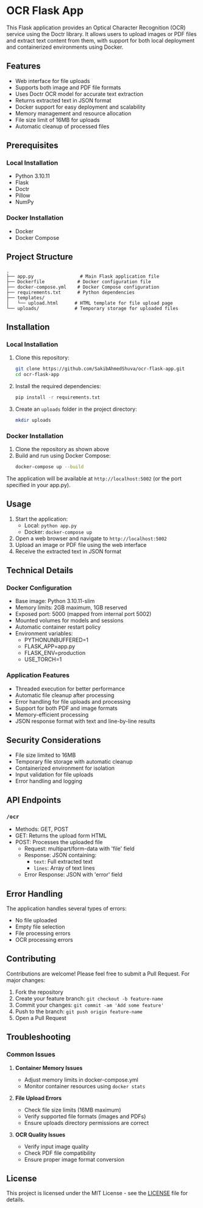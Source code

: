 # OCR Flask App
This Flask application provides an Optical Character Recognition (OCR) service using the Doctr library. It allows users to upload images or PDF files and extract text content from them, with support for both local deployment and containerized environments using Docker.

## Features
- Web interface for file uploads
- Supports both image and PDF file formats
- Uses Doctr OCR model for accurate text extraction
- Returns extracted text in JSON format
- Docker support for easy deployment and scalability
- Memory management and resource allocation
- File size limit of 16MB for uploads
- Automatic cleanup of processed files

## Prerequisites
### Local Installation
- Python 3.10.11
- Flask
- Doctr
- Pillow
- NumPy

### Docker Installation
- Docker
- Docker Compose

## Project Structure
```
.
├── app.py                 # Main Flask application file
├── Dockerfile            # Docker configuration file
├── docker-compose.yml    # Docker Compose configuration
├── requirements.txt      # Python dependencies
├── templates/
│   └── upload.html      # HTML template for file upload page
└── uploads/             # Temporary storage for uploaded files
```

## Installation
### Local Installation
1. Clone this repository:
   ```bash
   git clone https://github.com/SakibAhmedShuva/ocr-flask-app.git
   cd ocr-flask-app
   ```

2. Install the required dependencies:
   ```bash
   pip install -r requirements.txt
   ```

3. Create an `uploads` folder in the project directory:
   ```bash
   mkdir uploads
   ```

### Docker Installation
1. Clone the repository as shown above
2. Build and run using Docker Compose:
   ```bash
   docker-compose up --build
   ```

The application will be available at `http://localhost:5002` (or the port specified in your app.py).

## Usage
1. Start the application:
   - Local: `python app.py`
   - Docker: `docker-compose up`
2. Open a web browser and navigate to `http://localhost:5002`
3. Upload an image or PDF file using the web interface
4. Receive the extracted text in JSON format

## Technical Details

### Docker Configuration
- Base image: Python 3.10.11-slim
- Memory limits: 2GB maximum, 1GB reserved
- Exposed port: 5000 (mapped from internal port 5002)
- Mounted volumes for models and sessions
- Automatic container restart policy
- Environment variables:
  - PYTHONUNBUFFERED=1
  - FLASK_APP=app.py
  - FLASK_ENV=production
  - USE_TORCH=1

### Application Features
- Threaded execution for better performance
- Automatic file cleanup after processing
- Error handling for file uploads and processing
- Support for both PDF and image formats
- Memory-efficient processing
- JSON response format with text and line-by-line results

## Security Considerations
- File size limited to 16MB
- Temporary file storage with automatic cleanup
- Containerized environment for isolation
- Input validation for file uploads
- Error handling and logging

## API Endpoints

### `/ocr`
- Methods: GET, POST
- GET: Returns the upload form HTML
- POST: Processes the uploaded file
  - Request: multipart/form-data with 'file' field
  - Response: JSON containing:
    - `text`: Full extracted text
    - `lines`: Array of text lines
  - Error Response: JSON with 'error' field

## Error Handling
The application handles several types of errors:
- No file uploaded
- Empty file selection
- File processing errors
- OCR processing errors

## Contributing
Contributions are welcome! Please feel free to submit a Pull Request. For major changes:
1. Fork the repository
2. Create your feature branch: `git checkout -b feature-name`
3. Commit your changes: `git commit -am 'Add some feature'`
4. Push to the branch: `git push origin feature-name`
5. Open a Pull Request

## Troubleshooting

### Common Issues
1. **Container Memory Issues**
   - Adjust memory limits in docker-compose.yml
   - Monitor container resources using `docker stats`

2. **File Upload Errors**
   - Check file size limits (16MB maximum)
   - Verify supported file formats (images and PDFs)
   - Ensure uploads directory permissions are correct

3. **OCR Quality Issues**
   - Verify input image quality
   - Check PDF file compatibility
   - Ensure proper image format conversion

## License
This project is licensed under the MIT License - see the [LICENSE](LICENSE) file for details.
